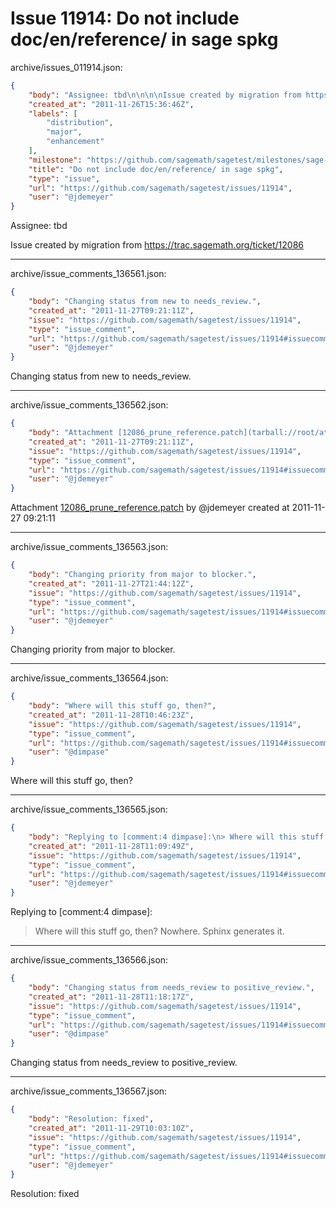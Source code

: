 # Issue 11914: Do not include doc/en/reference/ in sage spkg

archive/issues_011914.json:
```json
{
    "body": "Assignee: tbd\n\n\n\nIssue created by migration from https://trac.sagemath.org/ticket/12086\n\n",
    "created_at": "2011-11-26T15:36:46Z",
    "labels": [
        "distribution",
        "major",
        "enhancement"
    ],
    "milestone": "https://github.com/sagemath/sagetest/milestones/sage-4.8",
    "title": "Do not include doc/en/reference/ in sage spkg",
    "type": "issue",
    "url": "https://github.com/sagemath/sagetest/issues/11914",
    "user": "@jdemeyer"
}
```
Assignee: tbd



Issue created by migration from https://trac.sagemath.org/ticket/12086





---

archive/issue_comments_136561.json:
```json
{
    "body": "Changing status from new to needs_review.",
    "created_at": "2011-11-27T09:21:11Z",
    "issue": "https://github.com/sagemath/sagetest/issues/11914",
    "type": "issue_comment",
    "url": "https://github.com/sagemath/sagetest/issues/11914#issuecomment-136561",
    "user": "@jdemeyer"
}
```

Changing status from new to needs_review.



---

archive/issue_comments_136562.json:
```json
{
    "body": "Attachment [12086_prune_reference.patch](tarball://root/attachments/some-uuid/ticket12086/12086_prune_reference.patch) by @jdemeyer created at 2011-11-27 09:21:11",
    "created_at": "2011-11-27T09:21:11Z",
    "issue": "https://github.com/sagemath/sagetest/issues/11914",
    "type": "issue_comment",
    "url": "https://github.com/sagemath/sagetest/issues/11914#issuecomment-136562",
    "user": "@jdemeyer"
}
```

Attachment [12086_prune_reference.patch](tarball://root/attachments/some-uuid/ticket12086/12086_prune_reference.patch) by @jdemeyer created at 2011-11-27 09:21:11



---

archive/issue_comments_136563.json:
```json
{
    "body": "Changing priority from major to blocker.",
    "created_at": "2011-11-27T21:44:12Z",
    "issue": "https://github.com/sagemath/sagetest/issues/11914",
    "type": "issue_comment",
    "url": "https://github.com/sagemath/sagetest/issues/11914#issuecomment-136563",
    "user": "@jdemeyer"
}
```

Changing priority from major to blocker.



---

archive/issue_comments_136564.json:
```json
{
    "body": "Where will this stuff go, then?",
    "created_at": "2011-11-28T10:46:23Z",
    "issue": "https://github.com/sagemath/sagetest/issues/11914",
    "type": "issue_comment",
    "url": "https://github.com/sagemath/sagetest/issues/11914#issuecomment-136564",
    "user": "@dimpase"
}
```

Where will this stuff go, then?



---

archive/issue_comments_136565.json:
```json
{
    "body": "Replying to [comment:4 dimpase]:\n> Where will this stuff go, then?\nNowhere.  Sphinx generates it.",
    "created_at": "2011-11-28T11:09:49Z",
    "issue": "https://github.com/sagemath/sagetest/issues/11914",
    "type": "issue_comment",
    "url": "https://github.com/sagemath/sagetest/issues/11914#issuecomment-136565",
    "user": "@jdemeyer"
}
```

Replying to [comment:4 dimpase]:
> Where will this stuff go, then?
Nowhere.  Sphinx generates it.



---

archive/issue_comments_136566.json:
```json
{
    "body": "Changing status from needs_review to positive_review.",
    "created_at": "2011-11-28T11:18:17Z",
    "issue": "https://github.com/sagemath/sagetest/issues/11914",
    "type": "issue_comment",
    "url": "https://github.com/sagemath/sagetest/issues/11914#issuecomment-136566",
    "user": "@dimpase"
}
```

Changing status from needs_review to positive_review.



---

archive/issue_comments_136567.json:
```json
{
    "body": "Resolution: fixed",
    "created_at": "2011-11-29T10:03:10Z",
    "issue": "https://github.com/sagemath/sagetest/issues/11914",
    "type": "issue_comment",
    "url": "https://github.com/sagemath/sagetest/issues/11914#issuecomment-136567",
    "user": "@jdemeyer"
}
```

Resolution: fixed

